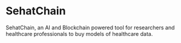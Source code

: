 # SehatChain
SehatChain, an AI and Blockchain powered tool for researchers and healthcare professionals to buy models of healthcare data.
